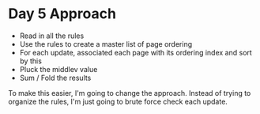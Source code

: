 # Day 5 Approach

* Read in all the rules
* Use the rules to create a master list of page ordering
* For each update, associated each page with its ordering index and sort by this
* Pluck the middlev value
* Sum / Fold the results


To make this easier, I'm going to change the approach.   Instead of trying to organize the rules, I'm just going to brute force check each update.
